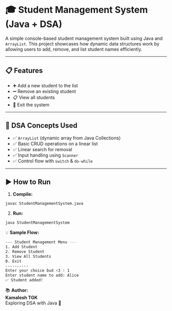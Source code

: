 # 🎓 Student Management System (Java + DSA)

A simple console-based student management system built using Java and `ArrayList`. This project showcases how dynamic data structures work by allowing users to add, remove, and list student names efficiently.

---

## 📋 Features

- ➕ Add a new student to the list
- ➖ Remove an existing student
- 📋 View all students
- 🚪 Exit the system

---

 ## 🧠 DSA Concepts Used

- ✅ `ArrayList` (dynamic array from Java Collections)
- ✅ Basic CRUD operations on a linear list
- ✅ Linear search for removal
- ✅ Input handling using `Scanner`
- ✅ Control flow with `switch` & `do-while`

---

## **▶️ How to Run**

1. **Compile:**
```bash
javac StudentManagementSystem.java
```

2. **Run:**
```bash
java StudentManagementSystem
```

💡 **Sample Flow:**
```bash
--- Student Management Menu ---
1. Add Student
2. Remove Student
3. View All Students
0. Exit
----------
Enter your choice bud <3 : 1
Enter student name to add: Alice
✅ Student added!
```

📚 **Author:** <br>
**Kamalesh TGK**<br>
Exploring DSA with Java 🚀



